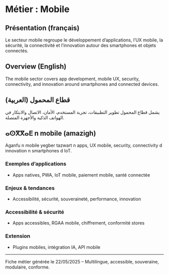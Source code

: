 # Métier : Mobile

## Présentation (français)
Le secteur mobile regroupe le développement d’applications, l’UX mobile, la sécurité, la connectivité et l’innovation autour des smartphones et objets connectés.

## Overview (English)
The mobile sector covers app development, mobile UX, security, connectivity, and innovation around smartphones and connected devices.

## قطاع المحمول (العربية)
يشمل قطاع المحمول تطوير التطبيقات، تجربة المستخدم، الأمان، الاتصال والابتكار في الهواتف الذكية والأجهزة المتصلة.

## ⴰⵙⴳⴳⴰⴹ n mobile (amazigh)
Aganfu n mobile yegber tazwart n apps, UX mobile, security, connectivity d innovation n smartphones d IoT.

### Exemples d’applications
- Apps natives, PWA, IoT mobile, paiement mobile, santé connectée

### Enjeux & tendances
- Accessibilité, sécurité, souveraineté, performance, innovation

### Accessibilité & sécurité
- Apps accessibles, RGAA mobile, chiffrement, conformité stores

### Extension
- Plugins mobiles, intégration IA, API mobile

---
Fiche métier générée le 22/05/2025 – Multilingue, accessible, souveraine, modulaire, conforme.
